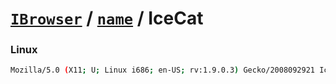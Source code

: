# [`IBrowser`](/api/ua-parser-js/get-browser.md) / [`name`](../name.md) / IceCat

### Linux

```sh
Mozilla/5.0 (X11; U; Linux i686; en-US; rv:1.9.0.3) Gecko/2008092921 IceCat/3.0.3-g1
```